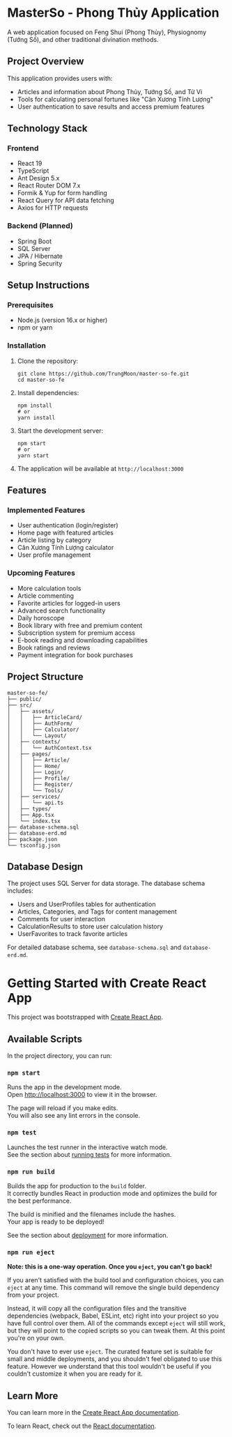 # MasterSo - Phong Thủy Application

A web application focused on Feng Shui (Phong Thủy), Physiognomy (Tướng Số), and other traditional divination methods.

## Project Overview

This application provides users with:
- Articles and information about Phong Thủy, Tướng Số, and Tử Vi
- Tools for calculating personal fortunes like "Cân Xương Tính Lượng"
- User authentication to save results and access premium features

## Technology Stack

### Frontend
- React 19
- TypeScript
- Ant Design 5.x
- React Router DOM 7.x
- Formik & Yup for form handling
- React Query for API data fetching
- Axios for HTTP requests

### Backend (Planned)
- Spring Boot
- SQL Server
- JPA / Hibernate
- Spring Security

## Setup Instructions

### Prerequisites
- Node.js (version 16.x or higher)
- npm or yarn

### Installation
1. Clone the repository:
   ```
   git clone https://github.com/TrungMoon/master-so-fe.git
   cd master-so-fe
   ```

2. Install dependencies:
   ```
   npm install
   # or
   yarn install
   ```

3. Start the development server:
   ```
   npm start
   # or
   yarn start
   ```

4. The application will be available at `http://localhost:3000`

## Features

### Implemented Features
- User authentication (login/register)
- Home page with featured articles
- Article listing by category
- Cân Xương Tính Lượng calculator
- User profile management

### Upcoming Features
- More calculation tools
- Article commenting
- Favorite articles for logged-in users
- Advanced search functionality
- Daily horoscope
- Book library with free and premium content
- Subscription system for premium access
- E-book reading and downloading capabilities
- Book ratings and reviews
- Payment integration for book purchases

## Project Structure

```
master-so-fe/
├── public/
├── src/
│   ├── assets/
│   │   ├── ArticleCard/
│   │   ├── AuthForm/
│   │   ├── Calculator/
│   │   └── Layout/
│   ├── contexts/
│   │   └── AuthContext.tsx
│   ├── pages/
│   │   ├── Article/
│   │   ├── Home/
│   │   ├── Login/
│   │   ├── Profile/
│   │   ├── Register/
│   │   └── Tools/
│   ├── services/
│   │   └── api.ts
│   ├── types/
│   ├── App.tsx
│   └── index.tsx
├── database-schema.sql
├── database-erd.md
├── package.json
└── tsconfig.json
```

## Database Design

The project uses SQL Server for data storage. The database schema includes:
- Users and UserProfiles tables for authentication
- Articles, Categories, and Tags for content management
- Comments for user interaction
- CalculationResults to store user calculation history
- UserFavorites to track favorite articles

For detailed database schema, see `database-schema.sql` and `database-erd.md`.

# Getting Started with Create React App

This project was bootstrapped with [Create React App](https://github.com/facebook/create-react-app).

## Available Scripts

In the project directory, you can run:

### `npm start`

Runs the app in the development mode.\
Open [http://localhost:3000](http://localhost:3000) to view it in the browser.

The page will reload if you make edits.\
You will also see any lint errors in the console.

### `npm test`

Launches the test runner in the interactive watch mode.\
See the section about [running tests](https://facebook.github.io/create-react-app/docs/running-tests) for more information.

### `npm run build`

Builds the app for production to the `build` folder.\
It correctly bundles React in production mode and optimizes the build for the best performance.

The build is minified and the filenames include the hashes.\
Your app is ready to be deployed!

See the section about [deployment](https://facebook.github.io/create-react-app/docs/deployment) for more information.

### `npm run eject`

**Note: this is a one-way operation. Once you `eject`, you can't go back!**

If you aren't satisfied with the build tool and configuration choices, you can `eject` at any time. This command will remove the single build dependency from your project.

Instead, it will copy all the configuration files and the transitive dependencies (webpack, Babel, ESLint, etc) right into your project so you have full control over them. All of the commands except `eject` will still work, but they will point to the copied scripts so you can tweak them. At this point you're on your own.

You don't have to ever use `eject`. The curated feature set is suitable for small and middle deployments, and you shouldn't feel obligated to use this feature. However we understand that this tool wouldn't be useful if you couldn't customize it when you are ready for it.

## Learn More

You can learn more in the [Create React App documentation](https://facebook.github.io/create-react-app/docs/getting-started).

To learn React, check out the [React documentation](https://reactjs.org/).
